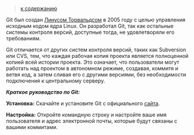 > [к содержанию](readme.md)

Git был создан [Линусом Торвальдсом](.) в 2005 году с целью управления исходным кодом ядра Linux. Он разработал Git, так как остальные системы контроля версий, доступные тогда, не удовлетворяли его требованиям.

Git отличается от других систем контроля версий, таких как Subversion или CVS, тем, что каждая рабочая копия проекта является полноценной копией всей истории проекта. Это означает, что пользователи могут работать над проектом в автономном режиме, создавая, коммитя и ветвя код, а затем сливая его с другими версиями, без необходимости подключения к центральному серверу.

***Краткое руководство по Git:***

**Установка:** Скачайте и установите Git с официального [сайта](https://git-scm.com/downloads). 

**Настройка:**  Откройте командную строку и настройте ваше имя пользователя и адрес электронной почты, которые будут связаны с вашими коммитами.